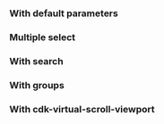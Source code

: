 ### With default parameters
<!-- example(select-overview) -->

### Multiple select
<!-- example(select-multiple-overview) -->

### With search
<!-- example(select-search-overview) -->

### With groups
<!-- example(select-groups) -->

### With cdk-virtual-scroll-viewport
<!-- example(select-virtual-scroll) -->
